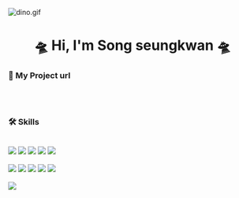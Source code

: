 ![dino.gif](./dino.gif)
<h1 align="center"> 🛸 Hi, I'm Song seungkwan 🛸 </h1>

<div align="left">
 <h3 align="left">💾 My Project url</h3>
<!--  <a href="http://3.38.214.0/"> <strong>📍 ALBUM'S</strong> http://3.38.214.0/</a>  -->
 <br>
<!--  <a href="http://3.38.214.0:8081/"> <strong>📍 SPACE MARKET</strong> http://3.38.214.0:8081/  www.spacemarket.website</a>  -->
 <br>
 <h3 align="left">🛠 Skills</h3><br>
  <img src="https://img.shields.io/badge/AWS RDS-527FFF?style=flat-square&logo=Amazon RDS&logoColor=white"/>
  <img src="https://img.shields.io/badge/AWS EC2-FF9900?style=flat-square&logo=Amazon ECS&logoColor=white"/>
  <img src="https://img.shields.io/badge/MySQL-4479A1?style=flat-square&logo=MySQL&logoColor=white"/>
  <img src="https://img.shields.io/badge/jQuery-FA320A?style=flat-square&logo=jQuery&logoColor=white"/>
<!--   <img src="https://img.shields.io/badge/Firebase-FFCA28?style=flat-square&logo=Firebase&logoColor=white"/> -->
  <img src="https://img.shields.io/badge/Spring-6DB33F?style=flat-square&logo=Spring&logoColor=white"/><br><br>
  <img src="https://img.shields.io/badge/Apache Tomcat-FA320A?style=flat-square&logo=Apache Tomcat&logoColor=white"/>
  <img src="https://img.shields.io/badge/HTML5-E34F26?style=flat-square&logo=HTML5&logoColor=white"/>
  <img src="https://img.shields.io/badge/CSS3-1572B6?style=flat-square&logo=CSS3&logoColor=white"/>
  <img src="https://img.shields.io/badge/JavaScript-F7DF1E?style=flat-square&logo=JavaScript&logoColor=white"/>
  <img src="https://img.shields.io/badge/Bootstrap-7952B3?style=flat-square&logo=Bootstrap&logoColor=white"/>
<!--   <img src="https://img.shields.io/badge/C Sharp-368CCB?style=flat-square&logo=C Sharp&logoColor=white"/> -->
  <!--
  <img src="https://img.shields.io/badge/쓰고자하는_텍스트-컬러코드?style=flat-square&logo=simpleicons에서_아이콘이름&logoColor=white"/>
  -->
</div>
 <br>
 <div align="left">

  <img align="left" src="https://github-readme-stats.vercel.app/api?username=songseungkwan&show_icons=true&theme=dracula"/>  
 </div>
